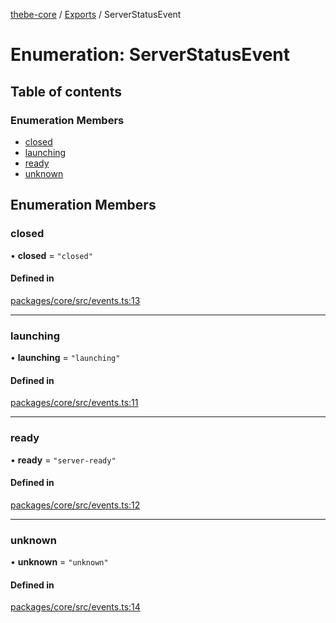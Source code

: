 [thebe-core](../README.md) / [Exports](../modules.md) / ServerStatusEvent

# Enumeration: ServerStatusEvent

## Table of contents

### Enumeration Members

- [closed](ServerStatusEvent.md#closed)
- [launching](ServerStatusEvent.md#launching)
- [ready](ServerStatusEvent.md#ready)
- [unknown](ServerStatusEvent.md#unknown)

## Enumeration Members

### closed

• **closed** = ``"closed"``

#### Defined in

[packages/core/src/events.ts:13](https://github.com/executablebooks/thebe/blob/807ffe4/packages/core/src/events.ts#L13)

___

### launching

• **launching** = ``"launching"``

#### Defined in

[packages/core/src/events.ts:11](https://github.com/executablebooks/thebe/blob/807ffe4/packages/core/src/events.ts#L11)

___

### ready

• **ready** = ``"server-ready"``

#### Defined in

[packages/core/src/events.ts:12](https://github.com/executablebooks/thebe/blob/807ffe4/packages/core/src/events.ts#L12)

___

### unknown

• **unknown** = ``"unknown"``

#### Defined in

[packages/core/src/events.ts:14](https://github.com/executablebooks/thebe/blob/807ffe4/packages/core/src/events.ts#L14)
